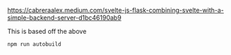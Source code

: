 https://cabreraalex.medium.com/svelte-js-flask-combining-svelte-with-a-simple-backend-server-d1bc46190ab9

This is based off the above

```
npm run autobuild
```